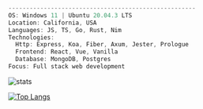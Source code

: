 ```ts
-----------------------------------------------------
OS: Windows 11 | Ubuntu 20.04.3 LTS
Location: California, USA
Languages: JS, TS, Go, Rust, Nim
Technologies:
  Http: Express, Koa, Fiber, Axum, Jester, Prologue
  Frontend: React, Vue, Vanilla
  Database: MongoDB, Postgres
Focus: Full stack web development
```
![stats](https://github-readme-stats.vercel.app/api?username=ericarthurc&show_icons=true&theme=transparent)

[![Top Langs](https://github-readme-stats.vercel.app/api/top-langs/?username=ericarthurc&hide=css,html,jinja&theme=transparent)](https://github.com/anuraghazra/github-readme-stats)
